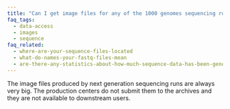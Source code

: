 ```yaml
---
title: "Can I get image files for any of the 1000 genomes sequencing runs?"
faq_tags:
  - data-access
  - images
  - sequence
faq_related:
  - where-are-your-sequence-files-located
  - what-do-names-your-fastq-files-mean
  - are-there-any-statistics-about-how-much-sequence-data-has-been-generated-project
---
```

                    
The image files produced by next generation sequencing runs are always very big. The production centers do not submit them to the archives and they are not available to downstream users.
